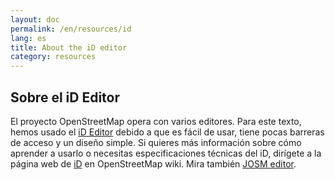 ```yaml
---
layout: doc
permalink: /en/resources/id 
lang: es
title: About the iD editor
category: resources
---
```


## Sobre el iD Editor

El proyecto OpenStreetMap opera con varios editores. Para este texto, hemos usado el [iD Editor](http://wiki.openstreetmap.org/wiki/ID) debido a que es fácil de usar, tiene pocas barreras de acceso y un diseño simple. Si quieres más información sobre cómo aprender a usarlo o necesitas especificaciones técnicas del iD, dirígete a la página web de [iD](http://wiki.openstreetmap.org/wiki/ID) en OpenStreetMap wiki.
Mira también [JOSM editor](_posts/en/modules/resources/josm.md).
